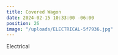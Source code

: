 ```yaml
---
title: Covered Wagon
date: 2024-02-15 10:33:00 -06:00
position: 26
image: "/uploads/ELECTRICAL-5f7936.jpg"
---
```


Electrical
